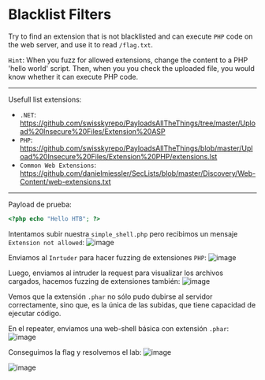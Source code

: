 # Blacklist Filters

Try to find an extension that is not blacklisted and can execute `PHP` code on the web server, and use it to read `/flag.txt`.

`Hint`: When you fuzz for allowed extensions, change the content to a PHP 'hello world' script. 
Then, when you you check the uploaded file, you would know whether it can execute PHP code.

---

Usefull list extensions:
- `.NET`: https://github.com/swisskyrepo/PayloadsAllTheThings/tree/master/Upload%20Insecure%20Files/Extension%20ASP
- `PHP`: https://github.com/swisskyrepo/PayloadsAllTheThings/blob/master/Upload%20Insecure%20Files/Extension%20PHP/extensions.lst
- `Common Web Extensions`: https://github.com/danielmiessler/SecLists/blob/master/Discovery/Web-Content/web-extensions.txt
---

Payload de prueba:
```php
<?php echo "Hello HTB"; ?>
```

Intentamos subir nuestra `simple_shell.php` pero recibimos un mensaje `Extension not allowed`:
![image](https://github.com/user-attachments/assets/5ab1a8d7-8ab1-456c-8871-187787b109a9)

Enviamos al `Inrtuder` para hacer fuzzing de extensiones `PHP`:
![image](https://github.com/user-attachments/assets/9baf9d38-b358-405e-bce4-6b744e128aed)

Luego, enviamos al intruder la request para visualizar los archivos cargados, hacemos fuzzing de extensiones también:
![image](https://github.com/user-attachments/assets/289c24ab-7736-42b1-bc3b-a252bc01db98)

Vemos que la extensión `.phar` no sólo pudo dubirse al servidor correctamente, sino que, es la única de las subidas, que tiene capacidad de ejecutar código.

En el repeater, enviamos una web-shell básica con extensión `.phar`:
![image](https://github.com/user-attachments/assets/2df96831-5fef-44c9-ba63-c002d543ac9a)

Conseguimos la flag y resolvemos el lab:
![image](https://github.com/user-attachments/assets/c3dac860-4261-4135-8960-70378b9a9a25)

![image](https://github.com/user-attachments/assets/fb590d39-028f-4b89-9f80-7f8fe5be6a6b)






